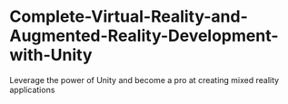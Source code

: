 # Complete-Virtual-Reality-and-Augmented-Reality-Development-with-Unity
Leverage the power of Unity and become a pro at creating mixed reality applications
